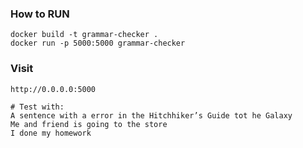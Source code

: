 ### How to RUN
```shell
docker build -t grammar-checker .
docker run -p 5000:5000 grammar-checker
```

### Visit
```shell
http://0.0.0.0:5000

# Test with:
A sentence with a error in the Hitchhiker’s Guide tot he Galaxy
Me and friend is going to the store
I done my homework
```